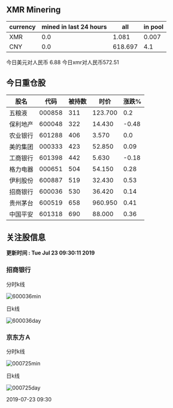 ## XMR Minering

|currency|mined in last 24 hours|all|in pool|
|---|---|---|---|
|XMR|0.0|1.081|0.007|
|CNY|0.0|618.697|4.1|

今日美元对人民币 6.88	今日xmr对人民币572.51


## 今日重仓股 

|股名|代码|被持数|时价|涨跌%|
|---|---|---|---|---|
|五粮液|000858|311|123.700|0.2|
|保利地产|600048|322|14.430|-0.48|
|农业银行|601288|406|3.570|0.0|
|美的集团|000333|423|52.850|0.09|
|工商银行|601398|442|5.630|-0.18|
|格力电器|000651|504|54.150|0.28|
|伊利股份|600887|519|32.430|0.53|
|招商银行|600036|530|36.420|0.14|
|贵州茅台|600519|658|960.950|0.41|
|中国平安|601318|690|88.000|0.36|

## 关注股信息
**更新时间 : Tue Jul 23 09:30:11 2019**
### 招商银行 
分时k线

![600036min](http://image.sinajs.cn/newchart/min/n/sh600036.gif)

日k线

![600036day](http://image.sinajs.cn/newchart/daily/n/sh600036.gif)

### 京东方Ａ 
分时k线

![000725min](http://image.sinajs.cn/newchart/min/n/sz000725.gif)

日k线

![000725day](http://image.sinajs.cn/newchart/daily/n/sz000725.gif)

2019-07-23 09:30